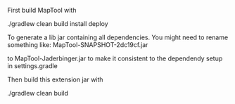 First build MapTool with

./gradlew clean build install deploy

To generate a lib jar containing all dependencies. You might need to rename something like:
MapTool-SNAPSHOT-2dc19cf.jar

to MapTool-Jaderbinger.jar to make it consistent to the dependendy setup in settings.gradle

Then build this extension jar with 

./gradlew clean build